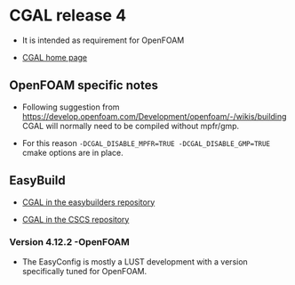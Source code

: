 # CGAL release 4

 * It is intended as requirement for OpenFOAM
 
 * [CGAL home page](http://www.cgal.org/)
 

## OpenFOAM specific notes

 * Following suggestion from https://develop.openfoam.com/Development/openfoam/-/wikis/building 
   CGAL will normally need to be compiled without mpfr/gmp.
 
 * For this reason `-DCGAL_DISABLE_MPFR=TRUE -DCGAL_DISABLE_GMP=TRUE` cmake options are in place.

 
## EasyBuild
 
  * [CGAL in the easybuilders repository](https://github.com/easybuilders/easybuild-easyconfigs/tree/develop/easybuild/easyconfigs/c/CGAL)

  * [CGAL in the CSCS repository](https://github.com/eth-cscs/production/tree/master/easybuild/easyconfigs/c/CGAL)
  
  
### Version 4.12.2 -OpenFOAM

  * The EasyConfig is mostly a LUST development with a version specifically tuned for 
    OpenFOAM.
